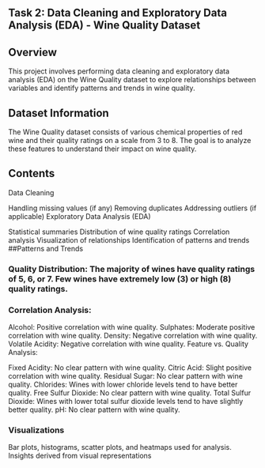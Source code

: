 ## Task 2: Data Cleaning and Exploratory Data Analysis (EDA) - Wine Quality Dataset
## Overview
This project involves performing data cleaning and exploratory data analysis (EDA) on the Wine Quality dataset to explore relationships between variables and identify patterns and trends in wine quality.

## Dataset Information
The Wine Quality dataset consists of various chemical properties of red wine and their quality ratings on a scale from 3 to 8. The goal is to analyze these features to understand their impact on wine quality.

## Contents
Data Cleaning

Handling missing values (if any)
Removing duplicates
Addressing outliers (if applicable)
Exploratory Data Analysis (EDA)

Statistical summaries
Distribution of wine quality ratings
Correlation analysis
Visualization of relationships
Identification of patterns and trends
##Patterns and Trends

### Quality Distribution: The majority of wines have quality ratings of 5, 6, or 7. Few wines have extremely low (3) or high (8) quality ratings.

### Correlation Analysis:

Alcohol: Positive correlation with wine quality.
Sulphates: Moderate positive correlation with wine quality.
Density: Negative correlation with wine quality.
Volatile Acidity: Negative correlation with wine quality.
Feature vs. Quality Analysis:

Fixed Acidity: No clear pattern with wine quality.
Citric Acid: Slight positive correlation with wine quality.
Residual Sugar: No clear pattern with wine quality.
Chlorides: Wines with lower chloride levels tend to have better quality.
Free Sulfur Dioxide: No clear pattern with wine quality.
Total Sulfur Dioxide: Wines with lower total sulfur dioxide levels tend to have slightly better quality.
pH: No clear pattern with wine quality.

### Visualizations
Bar plots, histograms, scatter plots, and heatmaps used for analysis.
Insights derived from visual representations
